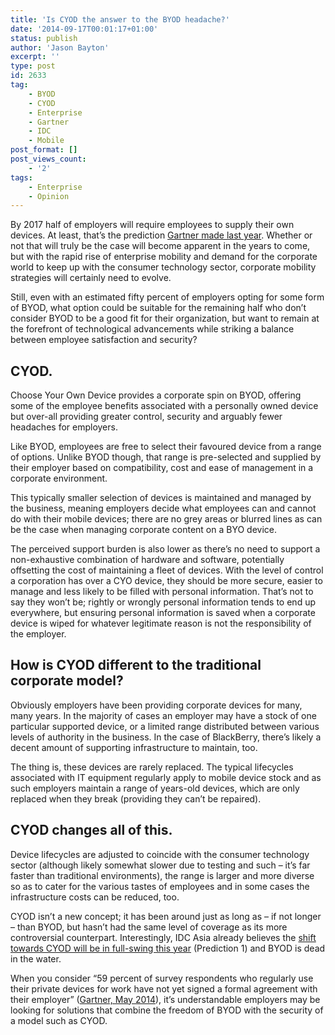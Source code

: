 ```yaml
---
title: 'Is CYOD the answer to the BYOD headache?'
date: '2014-09-17T00:01:17+01:00'
status: publish
author: 'Jason Bayton'
excerpt: ''
type: post
id: 2633
tag:
    - BYOD
    - CYOD
    - Enterprise
    - Gartner
    - IDC
    - Mobile
post_format: []
post_views_count:
    - '2'
tags:
    - Enterprise
    - Opinion
---
```

By 2017 half of employers will require employees to supply their own devices. At least, that’s the prediction [Gartner made last year](http://www.gartner.com/newsroom/id/2466615). Whether or not that will truly be the case will become apparent in the years to come, but with the rapid rise of enterprise mobility and demand for the corporate world to keep up with the consumer technology sector, corporate mobility strategies will certainly need to evolve.

Still, even with an estimated fifty percent of employers opting for some form of BYOD, what option could be suitable for the remaining half who don’t consider BYOD to be a good fit for their organization, but want to remain at the forefront of technological advancements while striking a balance between employee satisfaction and security?

CYOD.
-----

Choose Your Own Device provides a corporate spin on BYOD, offering some of the employee benefits associated with a personally owned device but over-all providing greater control, security and arguably fewer headaches for employers.

Like BYOD, employees are free to select their favoured device from a range of options. Unlike BYOD though, that range is pre-selected and supplied by their employer based on compatibility, cost and ease of management in a corporate environment.

This typically smaller selection of devices is maintained and managed by the business, meaning employers decide what employees can and cannot do with their mobile devices; there are no grey areas or blurred lines as can be the case when managing corporate content on a BYO device.

The perceived support burden is also lower as there’s no need to support a non-exhaustive combination of hardware and software, potentially offsetting the cost of maintaining a fleet of devices. With the level of control a corporation has over a CYO device, they should be more secure, easier to manage and less likely to be filled with personal information. That’s not to say they won’t be; rightly or wrongly personal information tends to end up everywhere, but ensuring personal information is saved when a corporate device is wiped for whatever legitimate reason is not the responsibility of the employer.

How is CYOD different to the traditional corporate model?
---------------------------------------------------------

Obviously employers have been providing corporate devices for many, many years. In the majority of cases an employer may have a stock of one particular supported device, or a limited range distributed between various levels of authority in the business. In the case of BlackBerry, there’s likely a decent amount of supporting infrastructure to maintain, too.

The thing is, these devices are rarely replaced. The typical lifecycles associated with IT equipment regularly apply to mobile device stock and as such employers maintain a range of years-old devices, which are only replaced when they break (providing they can’t be repaired).

CYOD changes all of this.
-------------------------

Device lifecycles are adjusted to coincide with the consumer technology sector (although likely somewhat slower due to testing and such – it’s far faster than traditional environments), the range is larger and more diverse so as to cater for the various tastes of employees and in some cases the infrastructure costs can be reduced, too.

CYOD isn’t a new concept; it has been around just as long as – if not longer – than BYOD, but hasn’t had the same level of coverage as its more controversial counterpart. Interestingly, IDC Asia already believes the [shift towards CYOD will be in full-swing this year](http://www.idc.com/getdoc.jsp?containerId=prSG24513913) (Prediction 1) and BYOD is dead in the water.

When you consider “59 percent of survey respondents who regularly use their private devices for work have not yet signed a formal agreement with their employer” ([Gartner, May 2014](http://www.gartner.com/newsroom/id/2739617)), it’s understandable employers may be looking for solutions that combine the freedom of BYOD with the security of a model such as CYOD.